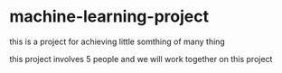 # machine-learning-project
this is a project for achieving little somthing of many thing

this project involves 5 people and we will work together on this project
